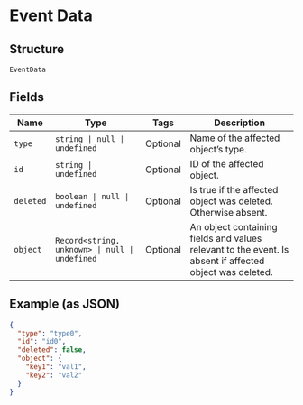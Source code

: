 
# Event Data

## Structure

`EventData`

## Fields

| Name | Type | Tags | Description |
|  --- | --- | --- | --- |
| `type` | `string \| null \| undefined` | Optional | Name of the affected object’s type. |
| `id` | `string \| undefined` | Optional | ID of the affected object. |
| `deleted` | `boolean \| null \| undefined` | Optional | Is true if the affected object was deleted. Otherwise absent. |
| `object` | `Record<string, unknown> \| null \| undefined` | Optional | An object containing fields and values relevant to the event. Is absent if affected object was deleted. |

## Example (as JSON)

```json
{
  "type": "type0",
  "id": "id0",
  "deleted": false,
  "object": {
    "key1": "val1",
    "key2": "val2"
  }
}
```


